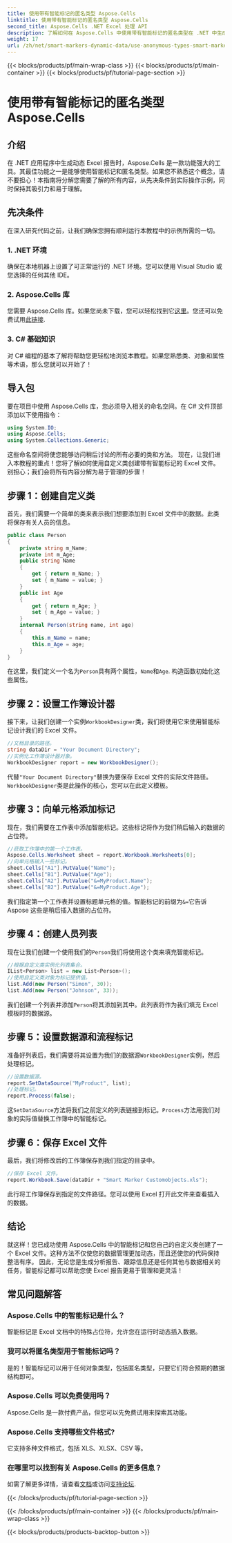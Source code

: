 ```yaml
---
title: 使用带有智能标记的匿名类型 Aspose.Cells
linktitle: 使用带有智能标记的匿名类型 Aspose.Cells
second_title: Aspose.Cells .NET Excel 处理 API
description: 了解如何在 Aspose.Cells 中使用带有智能标记的匿名类型在 .NET 中生成动态 Excel 报告。遵循我们的简易指南。
weight: 17
url: /zh/net/smart-markers-dynamic-data/use-anonymous-types-smart-markers/
---
```


{{< blocks/products/pf/main-wrap-class >}}
{{< blocks/products/pf/main-container >}}
{{< blocks/products/pf/tutorial-page-section >}}

# 使用带有智能标记的匿名类型 Aspose.Cells

## 介绍
在 .NET 应用程序中生成动态 Excel 报告时，Aspose.Cells 是一款功能强大的工具。其最佳功能之一是能够使用智能标记和匿名类型。如果您不熟悉这个概念，请不要担心！本指南将分解您需要了解的所有内容，从先决条件到实际操作示例，同时保持其吸引力和易于理解。
## 先决条件
在深入研究代码之前，让我们确保您拥有顺利运行本教程中的示例所需的一切。
### 1. .NET 环境
确保在本地机器上设置了可正常运行的 .NET 环境。您可以使用 Visual Studio 或您选择的任何其他 IDE。
### 2. Aspose.Cells 库
您需要 Aspose.Cells 库。如果您尚未下载，您可以轻松找到它[这里](https://releases.aspose.com/cells/net/)。您还可以免费试用[此链接](https://releases.aspose.com/).
### 3. C# 基础知识
对 C# 编程的基本了解将帮助您更轻松地浏览本教程。如果您熟悉类、对象和属性等术语，那么您就可以开始了！
## 导入包
要在项目中使用 Aspose.Cells 库，您必须导入相关的命名空间。在 C# 文件顶部添加以下使用指令：
```csharp
using System.IO;
using Aspose.Cells;
using System.Collections.Generic;
```
这些命名空间将使您能够访问稍后讨论的所有必要的类和方法。
现在，让我们进入本教程的重点！您将了解如何使用自定义类创建带有智能标记的 Excel 文件。别担心；我们会将所有内容分解为易于管理的步骤！
## 步骤 1：创建自定义类
首先，我们需要一个简单的类来表示我们想要添加到 Excel 文件中的数据。此类将保存有关人员的信息。
```csharp
public class Person
{
    private string m_Name;
    private int m_Age;
    public string Name
    {
        get { return m_Name; }
        set { m_Name = value; }
    }
    public int Age
    {
        get { return m_Age; }
        set { m_Age = value; }
    }
    internal Person(string name, int age)
    {
        this.m_Name = name;
        this.m_Age = age;
    }
}
```
在这里，我们定义一个名为`Person`具有两个属性，`Name`和`Age`. 构造函数初始化这些属性。 
## 步骤 2：设置工作簿设计器
接下来，让我们创建一个实例`WorkbookDesigner`类，我们将使用它来使用智能标记设计我们的 Excel 文件。
```csharp
//文档目录的路径。
string dataDir = "Your Document Directory";
//实例化工作簿设计器对象。
WorkbookDesigner report = new WorkbookDesigner();
```
代替`"Your Document Directory"`替换为要保存 Excel 文件的实际文件路径。`WorkbookDesigner`类是此操作的核心，您可以在此定义模板。
## 步骤 3：向单元格添加标记
现在，我们需要在工作表中添加智能标记。这些标记将作为我们稍后输入的数据的占位符。
```csharp
//获取工作簿中的第一个工作表。
Aspose.Cells.Worksheet sheet = report.Workbook.Worksheets[0];
//向单元格输入一些标记。
sheet.Cells["A1"].PutValue("Name");
sheet.Cells["B1"].PutValue("Age");
sheet.Cells["A2"].PutValue("&=MyProduct.Name");
sheet.Cells["B2"].PutValue("&=MyProduct.Age");
```
我们指定第一个工作表并设置标题单元格的值。智能标记的前缀为`&=`它告诉 Aspose 这些是稍后插入数据的占位符。
## 步骤 4：创建人员列表
现在让我们创建一个使用我们的`Person`我们将使用这个类来填充智能标记。
```csharp
//根据自定义类实例化列表集合。
IList<Person> list = new List<Person>();
//使用自定义类对象为标记提供值。
list.Add(new Person("Simon", 30));
list.Add(new Person("Johnson", 33));
```
我们创建一个列表并添加`Person`将其添加到其中。此列表将作为我们填充 Excel 模板时的数据源。
## 步骤 5：设置数据源和流程标记
准备好列表后，我们需要将其设置为我们的数据源`WorkbookDesigner`实例，然后处理标记。
```csharp
//设置数据源。
report.SetDataSource("MyProduct", list);
//处理标记。
report.Process(false);
```
这`SetDataSource`方法将我们之前定义的列表链接到标记。`Process`方法用我们对象的实际值替换工作簿中的智能标记。
## 步骤 6：保存 Excel 文件
最后，我们将修改后的工作簿保存到我们指定的目录中。
```csharp
//保存 Excel 文件。
report.Workbook.Save(dataDir + "Smart Marker Customobjects.xls");
```
此行将工作簿保存到指定的文件路径。您可以使用 Excel 打开此文件来查看插入的数据。
## 结论
就这样！您已成功使用 Aspose.Cells 中的智能标记和您自己的自定义类创建了一个 Excel 文件。这种方法不仅使您的数据管理更加动态，而且还使您的代码保持整洁有序。
因此，无论您是生成分析报告、跟踪信息还是任何其他与数据相关的任务，智能标记都可以帮助您使 Excel 报告更易于管理和更灵活！
## 常见问题解答
### Aspose.Cells 中的智能标记是什么？
智能标记是 Excel 文档中的特殊占位符，允许您在运行时动态插入数据。
### 我可以将匿名类型用于智能标记吗？
是的！智能标记可以用于任何对象类型，包括匿名类型，只要它们符合预期的数据结构即可。
### Aspose.Cells 可以免费使用吗？
Aspose.Cells 是一款付费产品，但您可以先免费试用来探索其功能。
### Aspose.Cells 支持哪些文件格式?
它支持多种文件格式，包括 XLS、XLSX、CSV 等。
### 在哪里可以找到有关 Aspose.Cells 的更多信息？
如需了解更多详情，请查看[文档](https://reference.aspose.com/cells/net/)或访问[支持论坛](https://forum.aspose.com/c/cells/9).

{{< /blocks/products/pf/tutorial-page-section >}}

{{< /blocks/products/pf/main-container >}}
{{< /blocks/products/pf/main-wrap-class >}}

{{< blocks/products/products-backtop-button >}}
